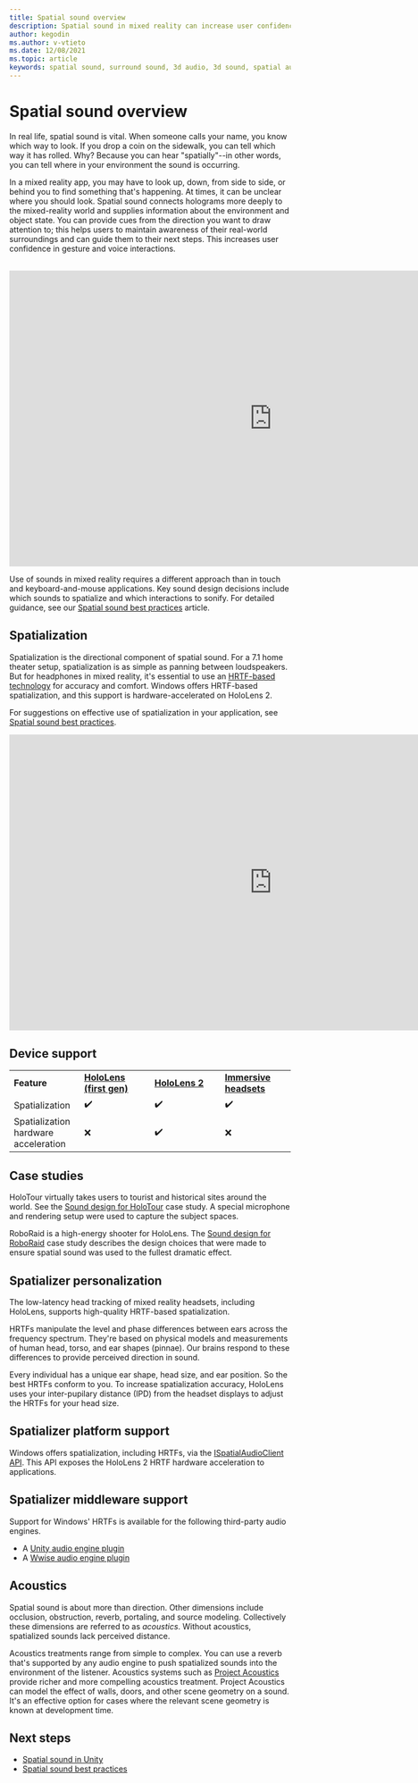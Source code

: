 ```yaml
---
title: Spatial sound overview
description: Spatial sound in mixed reality can increase user confidence in UI interactions and immerse users in the experience.
author: kegodin
ms.author: v-vtieto
ms.date: 12/08/2021
ms.topic: article
keywords: spatial sound, surround sound, 3d audio, 3d sound, spatial audio, mixed reality headset, windows mixed reality headset, virtual reality headset, HoloLens, MRTK, Mixed Reality Toolkit, case studies, acoustics
---
```


# Spatial sound overview

In real life, spatial sound is vital. When someone calls your name, you know which way to look. If you drop a coin on the sidewalk, you can tell which way it has rolled. Why? Because you can hear "spatially"--in other words, you can tell where in your environment the sound is occurring.

In a mixed reality app, you may have to look up, down, from side to side, or behind you to find something that's happening. At times, it can be unclear where you should look. Spatial sound connects holograms more deeply to the mixed-reality world and supplies information about the environment and object state. You can provide cues from the direction you want to draw attention to; this helps users to maintain awareness of their real-world surroundings and can guide them to their next steps. This increases user confidence in gesture and voice interactions.

<br>

<iframe width="940" height="530" src="https://www.youtube.com/embed/aB3TDjYklmo" frameborder="0" allow="accelerometer; autoplay; encrypted-media; gyroscope; picture-in-picture" allowfullscreen></iframe>

<br>

 Use of sounds in mixed reality requires a different approach than in touch and keyboard-and-mouse applications. Key sound design decisions include which sounds to spatialize and which interactions to sonify. For detailed guidance, see our [Spatial sound best practices](spatial-sound-design.md) article.

## Spatialization

Spatialization is the directional component of spatial sound. For a 7.1 home theater setup, spatialization is as simple as panning between loudspeakers. But for headphones in mixed reality, it's essential to use an [HRTF-based technology](https://en.wikipedia.org/wiki/Head-related_transfer_function) for accuracy and comfort. Windows offers HRTF-based spatialization, and this support is hardware-accelerated on HoloLens 2.

 For suggestions on effective use of spatialization in your application, see [Spatial sound best practices](spatial-sound-design.md).

<iframe width="940" height="530" src="https://www.youtube.com/embed/PTPvx7mDon4" frameborder="0" allow="accelerometer; autoplay; encrypted-media; gyroscope; picture-in-picture" allowfullscreen></iframe>

## Device support

<table>
    <colgroup>
    <col width="25%" />
    <col width="25%" />
    <col width="25%" />
    <col width="25%" />
    </colgroup>
    <tr>
        <td><strong>Feature</strong></td>
        <td><a href="/hololens/hololens1-hardware"><strong>HoloLens (first gen)</strong></a></td>
        <td><a href="/hololens/hololens2-hardware"><strong>HoloLens 2</strong></td>
        <td><a href="../discover/immersive-headset-hardware-details.md"><strong>Immersive headsets</strong></a></td>
    </tr>
     <tr>
        <td>Spatialization</td>
        <td>✔️</td>
        <td>✔️</td>
        <td>✔️</td>
    </tr>
     <tr>
        <td>Spatialization hardware acceleration</td>
        <td>❌</td>
        <td>✔️</td>
        <td>❌</td>
    </tr>
</table>

## Case studies

HoloTour virtually takes users to tourist and historical sites around the world. See the [Sound design for HoloTour](case-study-spatial-sound-design-for-holotour.md) case study. A special microphone and rendering setup were used to capture the subject spaces.

RoboRaid is a high-energy shooter for HoloLens. The [Sound design for RoboRaid](case-study-using-spatial-sound-in-roboraid.md) case study describes the design choices that were made to ensure spatial sound was used to the fullest dramatic effect.

## Spatializer personalization

The low-latency head tracking of mixed reality headsets, including HoloLens, supports high-quality HRTF-based spatialization.

HRTFs manipulate the level and phase differences between ears across the frequency spectrum. They're based on physical models and measurements of human head, torso, and ear shapes (pinnae). Our brains respond to these differences to provide perceived direction in sound.

Every individual has a unique ear shape, head size, and ear position. So the best HRTFs conform to you. To increase spatialization accuracy, HoloLens uses your inter-pupilary distance (IPD) from the headset displays to adjust the HRTFs for your head size.

## Spatializer platform support

Windows offers spatialization, including HRTFs, via the [ISpatialAudioClient API](/windows/win32/coreaudio/spatial-sound). This API exposes the HoloLens 2 HRTF hardware acceleration to applications.

## Spatializer middleware support

Support for Windows' HRTFs is available for the following third-party audio engines.
* A [Unity audio engine plugin](../develop/unity/spatial-sound-in-unity.md)
* A [Wwise audio engine plugin](https://www.audiokinetic.com/products/plug-ins/msspatial/)

## Acoustics

Spatial sound is about more than direction. Other dimensions include occlusion, obstruction, reverb, portaling, and source modeling. Collectively these dimensions are referred to as *acoustics*. Without acoustics, spatialized sounds lack perceived distance.

Acoustics treatments range from simple to complex. You can use a reverb that's supported by any audio engine to push spatialized sounds into the environment of the listener. Acoustics systems such as [Project Acoustics](/gaming/acoustics/what-is-acoustics)  provide richer and more compelling acoustics treatment. Project Acoustics can model the effect of walls, doors, and other scene geometry on a sound. It's an effective option for cases where the relevant scene geometry is known at development time.

## Next steps

- [Spatial sound in Unity](../develop/unity/spatial-sound-in-unity.md)
- [Spatial sound best practices](spatial-sound-design.md)